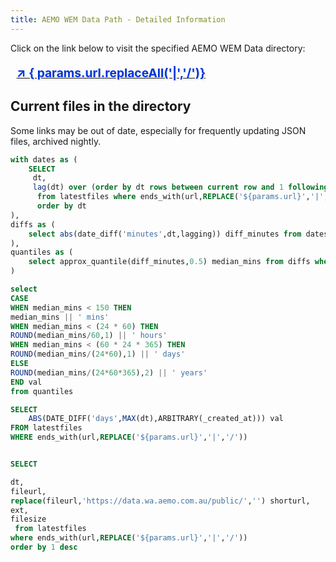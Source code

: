 ```yaml
---
title: AEMO WEM Data Path - Detailed Information
---
```


<style type="text/css">
a.bigger > p {
    font-size: 1.2rem;
    font-weight: bold;
    color: #03d !important;
    text-shadow: rgba(160,160,90,0.2) 0.1em 0.1em 0.1em;
    margin-left: 0.6rem;
}
</style>

Click on the link below to visit the specified AEMO WEM Data directory:
<a class="bigger" target="_blank" href="https://data.wa.aemo.com.au/public/{params.url.replaceAll('|','/')}">

↗️ { params.url.replaceAll('|','/')}

</a>

## Current files in the directory

Some links may be out of date, especially for frequently updating JSON files, archived nightly.

```sql median_change
with dates as (
    SELECT
     dt,
     lag(dt) over (order by dt rows between current row and 1 following) lagging
      from latestfiles where ends_with(url,REPLACE('${params.url}','|','/'))
      order by dt
),
diffs as (
    select abs(date_diff('minutes',dt,lagging)) diff_minutes from dates order by 1
),
quantiles as (
    select approx_quantile(diff_minutes,0.5) median_mins from diffs where diff_minutes > 0
)

select
CASE
WHEN median_mins < 150 THEN
median_mins || ' mins'
WHEN median_mins < (24 * 60) THEN
ROUND(median_mins/60,1) || ' hours'
WHEN median_mins < (60 * 24 * 365) THEN
ROUND(median_mins/(24*60),1) || ' days'
ELSE
ROUND(median_mins/(24*60*365),2) || ' years'
END val
from quantiles

```

```sql latestchange
SELECT
    ABS(DATE_DIFF('days',MAX(dt),ARBITRARY(_created_at))) val
FROM latestfiles
WHERE ends_with(url,REPLACE('${params.url}','|','/'))
```

<Grid cols="2">

<BigValue data={latestchange} value=val title="Days Since Update" downIsGood=true
    comparison=val comparisonTitle=" Days Old" neutralMin=8 neutralMax=45/>

<BigValue data={median_change} value=val title="Median Change Period"/>

</Grid>

```sql urlfiles

SELECT

dt,
fileurl,
replace(fileurl,'https://data.wa.aemo.com.au/public/','') shorturl,
ext,
filesize
 from latestfiles
where ends_with(url,REPLACE('${params.url}','|','/'))
order by 1 desc

```

<DataTable rows=15 data={urlfiles} link=fileurl>
    <Column id=dt/>
    <Column id=shorturl/>
    <Column id=ext/>
    <Column id=filesize/>
</DataTable>
